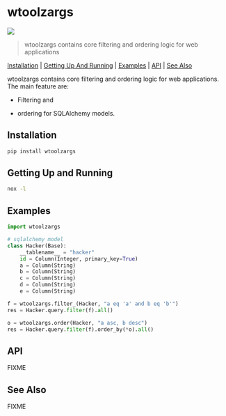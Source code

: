 # wtoolzargs

![](https://github.com/e-k-m/wtoolzargs/workflows/main/badge.svg)

> wtoolzargs contains core filtering and ordering logic for web applications

[Installation](#installation) | [Getting Up And Running](#getting-up-and-running) | [Examples](#examples) | [API](#api) | [See Also](#see-also)

wtoolzargs contains core filtering and ordering logic for web applications. The main feature are:

- Filtering and

- ordering for SQLAlchemy models.

## Installation

```bash
pip install wtoolzargs
```

## Getting Up and Running

```bash
nox -l
```

## Examples

```python
import wtoolzargs

# sqlalchemy model
class Hacker(Base):
    __tablename__ = "hacker"
    id = Column(Integer, primary_key=True)
    a = Column(String)
    b = Column(String)
    c = Column(String)
    d = Column(String)
    e = Column(String)

f = wtoolzargs.filter_(Hacker, "a eq 'a' and b eq 'b'")
res = Hacker.query.filter(f).all()

o = wtoolzargs.order(Hacker, "a asc, b desc")
res = Hacker.query.filter(f).order_by(*o).all()    
```

## API

FIXME

## See Also

FIXME
